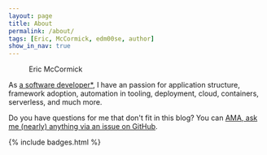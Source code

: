 ```yaml
---
layout: page
title: About
permalink: /about/
tags: [Eric, McCormick, edm00se, author]
show_in_nav: true
---
```


<figure class="about-fig">
  <amp-img src="{{ site.author_image }}?s=260" width="260" height="260" layout="fixed" alt="{{ site.owner.name }}'s photo" itemprop="image" class="post-avatar img-circle" data-toggle="tooltip" title="that's me!"></amp-img>
  <span class="about-name">Eric McCormick</span>
  <amp-img src="{{ site.url }}/assets/images/champion/banner.png" width="175" height="42" layout="fixed" alt="IBM Champion logo" itemprop="image" class="champion-logo"></amp-img>
</figure>

As [a software developer\*][whats-in-a-title], I have an passion for application structure, framework adoption, automation in tooling, deployment, cloud, containers, serverless, and much more.

Do you have questions for me that don't fit in this blog? You can [AMA, ask me (nearly) anything via an issue on GitHub](https://github.com/edm00se/ama).

{% include badges.html %}

[whats-in-a-title]: https://github.com/edm00se/ama/issues/5
